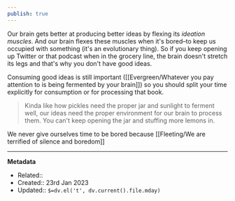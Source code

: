 ```yaml
---
publish: true
---
```


Our brain gets better at producing better ideas by flexing its _ideation muscles_. And our brain flexes these muscles when it's bored–to keep us occupied with something (it's an evolutionary thing). So if you keep opening up Twitter or that podcast when in the grocery line, the brain doesn't stretch its legs and that's why you don't have good ideas.

Consuming good ideas is still important ([[Evergreen/Whatever you pay attention to is being fermented by your brain]]) so you should split your time explicitly for consumption or for processing that book.

> Kinda like how pickles need the proper jar and sunlight to ferment well, our ideas need the proper environment for our brain to process them. You can't keep opening the jar and stuffing more lemons in.

We never give ourselves time to be bored because [[Fleeting/We are terrified of silence and boredom]]

---
**Metadata**
- Related::
- Created:: 23rd Jan 2023
- Updated:: `$=dv.el('t', dv.current().file.mday)`
